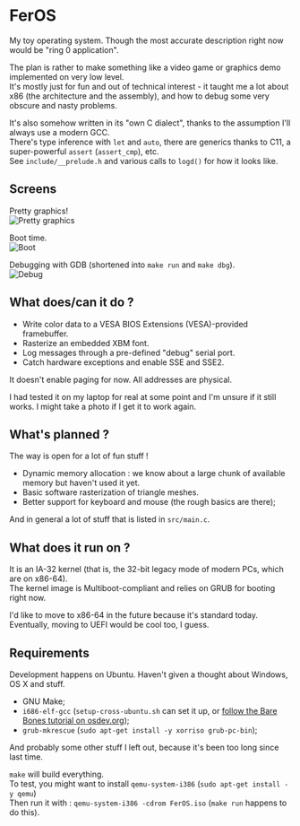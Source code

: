 # FerOS
My toy operating system. Though the most accurate description right now would be "ring 0 application".  

The plan is rather to make something like a video game or graphics demo implemented on very low level.  
It's mostly just for fun and out of technical interest - it taught me a lot about x86 (the architecture and the assembly), and how to debug some very obscure and nasty problems.

It's also somehow written in its "own C dialect", thanks to the assumption I'll always use a modern GCC.  
There's type inference with `let` and `auto`, there are generics thanks to C11, a super-powerful `assert` (`assert_cmp`), etc.  
See `include/__prelude.h` and various calls to `logd()` for how it looks like.

## Screens
Pretty graphics!  
![Pretty graphics](http://yoanlecoq.com/dl/dev/feros/2017_gfx.png)  

Boot time.  
![Boot](http://yoanlecoq.com/dl/dev/feros/boot.png) 
  
Debugging with GDB (shortened into `make run` and `make dbg`).  
![Debug](http://yoanlecoq.com/dl/dev/feros/dbg.png) 


## What does/can it do ?
- Write color data to a VESA BIOS Extensions (VESA)-provided framebuffer.
- Rasterize an embedded XBM font.
- Log messages through a pre-defined "debug" serial port.
- Catch hardware exceptions and enable SSE and SSE2.

It doesn't enable paging for now. All addresses are physical.  

I had tested it on my laptop for real at some point and I'm unsure if it still
works. I might take a photo if I get it to work again.

## What's planned ?
The way is open for a lot of fun stuff !
- Dynamic memory allocation : we know about a large chunk of available memory but haven't used it yet.
- Basic software rasterization of triangle meshes.
- Better support for keyboard and mouse (the rough basics are there);

And in general a lot of stuff that is listed in `src/main.c`.

## What does it run on ?
It is an IA-32 kernel (that is, the 32-bit legacy mode of modern PCs, which are on x86-64).  
The kernel image is Multiboot-compliant and relies on GRUB for booting right now.  

I'd like to move to x86-64 in the future because it's standard today. Eventually, moving to UEFI would be cool too, I guess.

## Requirements
Development happens on Ubuntu. Haven't given a thought about Windows, OS X and stuff.
- GNU Make;
- `i686-elf-gcc` (`setup-cross-ubuntu.sh` can set it up, or [follow the Bare Bones tutorial on osdev.org](http://wiki.osdev.org/Bare_Bones));
- `grub-mkrescue` (`sudo apt-get install -y xorriso grub-pc-bin`);

And probably some other stuff I left out, because it's been too long since last time.

`make` will build everything.  
To test, you might want to install `qemu-system-i386` (`sudo apt-get install -y qemu`)  
Then run it with : `qemu-system-i386 -cdrom FerOS.iso` (`make run` happens to do this).
